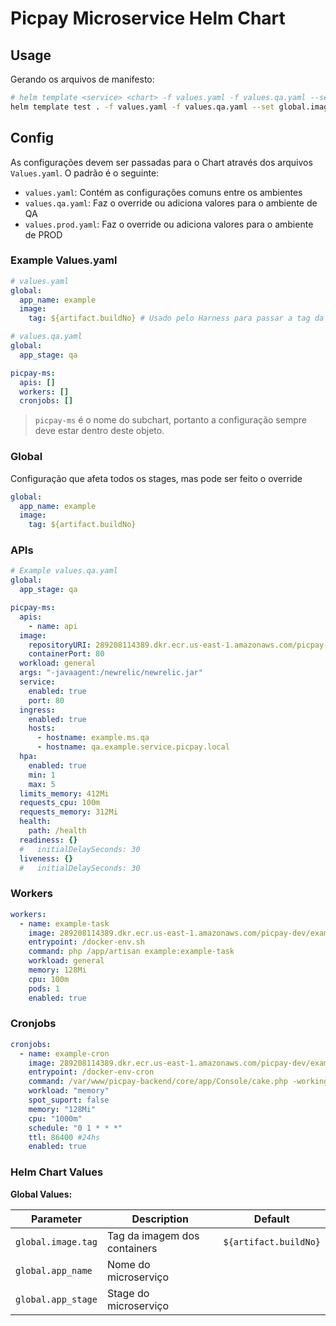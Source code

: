 # Picpay Microservice Helm Chart

## Usage

Gerando os arquivos de manifesto:

```sh
# helm template <service> <chart> -f values.yaml -f values.qa.yaml --set global.image.tag=build-16 --debug
helm template test . -f values.yaml -f values.qa.yaml --set global.image.tag=build-16 --debug
```

## Config

As configurações devem ser passadas para o Chart através dos arquivos `Values.yaml`. O padrão é o seguinte:

- `values.yaml`: Contém as configurações comuns entre os ambientes
- `values.qa.yaml`: Faz o override ou adiciona valores para o ambiente de QA
- `values.prod.yaml`: Faz o override ou adiciona valores para o ambiente de PROD

### Example Values.yaml

```yml
# values.yaml
global:
  app_name: example
  image:
    tag: ${artifact.buildNo} # Usado pelo Harness para passar a tag da imagem

# values.qa.yaml
global:
  app_stage: qa

picpay-ms:
  apis: []
  workers: []
  cronjobs: []
```

> `picpay-ms` é o nome do subchart, portanto a configuração sempre deve estar dentro deste objeto.

### Global

Configuração que afeta todos os stages, mas pode ser feito o override

```yml
global:
  app_name: example
  image:
    tag: ${artifact.buildNo}
```

### APIs

```yml
# Example values.qa.yaml
global:
  app_stage: qa

picpay-ms:
  apis:
    - name: api
  image:
    repositoryURI: 289208114389.dkr.ecr.us-east-1.amazonaws.com/picpay-dev/example
    containerPort: 80
  workload: general
  args: "-javaagent:/newrelic/newrelic.jar"
  service:
    enabled: true
    port: 80
  ingress:
    enabled: true
    hosts:
      - hostname: example.ms.qa
      - hostname: qa.example.service.picpay.local
  hpa:
    enabled: true
    min: 1
    max: 5
  limits_memory: 412Mi
  requests_cpu: 100m
  requests_memory: 312Mi
  health:
    path: /health
  readiness: {}
  #   initialDelaySeconds: 30
  liveness: {}
  #   initialDelaySeconds: 30
```

### Workers

```yml
workers:
  - name: example-task
    image: 289208114389.dkr.ecr.us-east-1.amazonaws.com/picpay-dev/example
    entrypoint: /docker-env.sh
    command: php /app/artisan example:example-task
    workload: general
    memory: 128Mi
    cpu: 100m
    pods: 1
    enabled: true
```

### Cronjobs

```yml
cronjobs:
  - name: example-cron
    image: 289208114389.dkr.ecr.us-east-1.amazonaws.com/picpay-dev/example-cron
    entrypoint: /docker-env-cron
    command: /var/www/picpay-backend/core/app/Console/cake.php -working /var/www/picpay-backend/core/app Movements generateAll
    workload: "memory"
    spot_suport: false
    memory: "128Mi"
    cpu: "1000m"
    schedule: "0 1 * * *"
    ttl: 86400 #24hs
    enabled: true
```

### Helm Chart Values

**Global Values:**

| Parameter          | Description                  | Default               |
| ------------------ | ---------------------------- | --------------------- |
| `global.image.tag` | Tag da imagem dos containers | `${artifact.buildNo}` |
| `global.app_name`  | Nome do microserviço         |                       |
| `global.app_stage` | Stage do microserviço        |                       |
